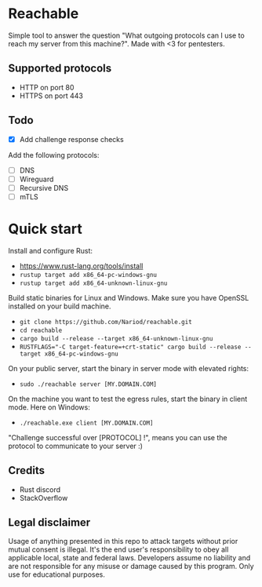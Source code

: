 # Reachable
Simple tool to answer the question "What outgoing protocols can I use to reach my server from this machine?". Made with <3 for pentesters.

## Supported protocols
- HTTP on port 80
- HTTPS on port 443

## Todo
- [X] Add challenge response checks

Add the following protocols:
- [ ] DNS
- [ ] Wireguard
- [ ] Recursive DNS
- [ ] mTLS

# Quick start
Install and configure Rust:
- https://www.rust-lang.org/tools/install
- `rustup target add x86_64-pc-windows-gnu`
- `rustup target add x86_64-unknown-linux-gnu`

Build static binaries for Linux and Windows. Make sure you have OpenSSL installed on your build machine.
- `git clone https://github.com/Nariod/reachable.git`
- `cd reachable`
- `cargo build --release --target x86_64-unknown-linux-gnu`
- `RUSTFLAGS="-C target-feature=+crt-static" cargo build --release --target x86_64-pc-windows-gnu`

On your public server, start the binary in server mode with elevated rights:
- `sudo ./reachable server [MY.DOMAIN.COM]`

On the machine you want to test the egress rules, start the binary in client mode. Here on Windows:
- `./reachable.exe client [MY.DOMAIN.COM]`

"Challenge successful over [PROTOCOL] !", means you can use the protocol to communicate to your server :)

## Credits
- Rust discord
- StackOverflow

## Legal disclaimer
Usage of anything presented in this repo to attack targets without prior mutual consent is illegal. It's the end user's responsibility to obey all applicable local, state and federal laws. Developers assume no liability and are not responsible for any misuse or damage caused by this program. Only use for educational purposes.